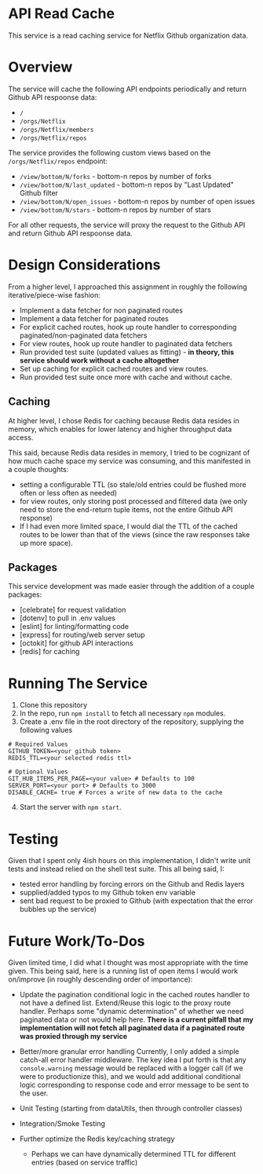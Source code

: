 # API Read Cache

This service is a read caching service for Netflix Github organization data.

# Overview

The service will cache the following API endpoints periodically and return Github API respoonse data:

- `/`
- `/orgs/Netflix`
- `/orgs/Netflix/members`
- `/orgs/Netflix/repos`

The service provides the following custom views based on the `/orgs/Netflix/repos` endpoint:

- `/view/bottom/N/forks` - bottom-n repos by number of forks
- `/view/bottom/N/last_updated` - bottom-n repos by "Last Updated" Github filter
- `/view/bottom/N/open_issues` - bottom-n repos by number of open issues
- `/view/bottom/N/stars` - bottom-n repos by number of stars

For all other requests, the service will proxy the request to the Github API and return Github API respoonse data.

# Design Considerations

From a higher level, I approached this assignment in roughly the following iterative/piece-wise fashion:

- Implement a data fetcher for non paginated routes
- Implement a data fetcher for paginated routes
- For explicit cached routes, hook up route handler to corresponding paginated/non-paginated data fetchers
- For view routes, hook up route handler to paginated data fetchers
- Run provided test suite (updated values as fitting) - **in theory, this service should work without a cache altogether**
- Set up caching for explicit cached routes and view routes.
- Run provided test suite once more with cache and without cache.

## Caching

At higher level, I chose Redis for caching because Redis data resides in memory, which enables for lower latency and higher throughput data access.

This said, because Redis data resides in memory, I tried to be cognizant of how much cache space my service was consuming, and this manifested in a couple thoughts:

- setting a configurable TTL (so stale/old entries could be flushed more often or less often as needed)
- for view routes, only storing post processed and filtered data (we only need to store the end-return tuple items, not the entire Github API response)
- If I had even more limited space, I would dial the TTL of the cached routes to be lower than that of the views (since the raw responses take up more space). 

## Packages

This service development was made easier through the addition of a couple packages:

- [celebrate] for request validation
- [dotenv] to pull in .env values
- [eslint] for linting/formatting code 
- [express] for routing/web server setup
- [octokit] for github API interactions
- [redis] for caching

# Running The Service

1. Clone this repository
2. In the repo, run `npm install` to fetch all necessary `npm` modules.
3. Create a .env file in the root directory of the repository, supplying the following values

```
# Required Values
GITHUB_TOKEN=<your github token>
REDIS_TTL=<your selected redis ttl>

# Optional Values
GIT_HUB_ITEMS_PER_PAGE=<your value> # Defaults to 100
SERVER_PORT=<your port> # Defaults to 3000
DISABLE_CACHE= true # Forces a write of new data to the cache
```

4. Start the server with `npm start`.

# Testing

Given that I spent only 4ish hours on this implementation, I didn't write unit tests and instead relied on the shell test suite. This all being said, I:
- tested error handling by forcing errors on the Github and Redis layers
- supplied/added typos to my Github token env variable
- sent bad request to be proxied to Github (with expectation that the error bubbles up the service)

# Future Work/To-Dos

Given limited time, I did what I thought was most appropriate with the time given.
This being said, here is a running list of open items I would work on/improve (in roughly descending order of importance):

- Update the pagination conditional logic in the cached routes handler to not have a defined list. Extend/Reuse this logic 
to the proxy route handler. 
Perhaps some "dynamic determination" of whether we need paginated data or not would help here. **There is a current pitfall 
that my implementation will not fetch all paginated data if a paginated route was proxied through my service**
- Better/more granular error handling
Currently, I only added a simple catch-all error handler middleware. The key idea I put forth is that any `console.warning` 
message would be replaced with a logger call (if we were to productionize this), and we would add additional conditional logic 
corresponding to response code and error message to be sent to the user. 

- Unit Testing (starting from dataUtils, then through controller classes)
- Integration/Smoke Testing
- Further optimize the Redis key/caching strategy
  - Perhaps we can have dynamically determined TTL for different entries (based on service traffic)
